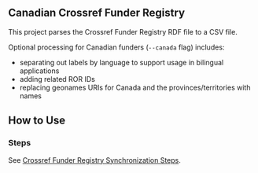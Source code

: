 ## Canadian Crossref Funder Registry

This project parses the Crossref Funder Registry RDF file to a CSV file.

Optional processing for Canadian funders (`--canada` flag) includes:

- separating out labels by language to support usage in bilingual applications
- adding related ROR IDs
- replacing geonames URIs for Canada and the provinces/territories with names

## How to Use

### Steps
See [Crossref Funder Registry Synchronization Steps](https://docs.google.com/document/d/1swDZqb94xdmpEnHjKakF_DI_mXHRVIYcsodEBRPG1r0/edit#). 









